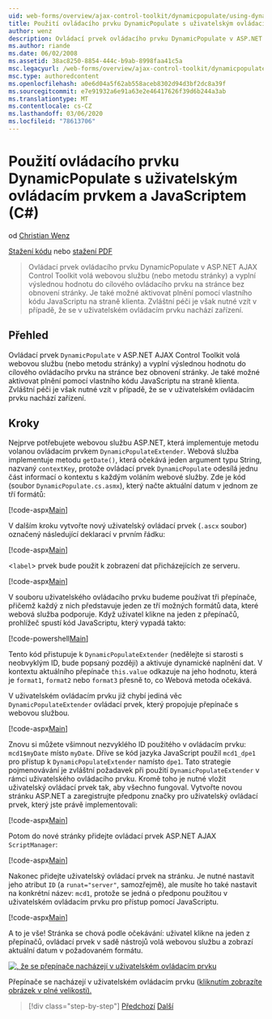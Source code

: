 ```yaml
---
uid: web-forms/overview/ajax-control-toolkit/dynamicpopulate/using-dynamicpopulate-with-a-user-control-and-javascript-cs
title: Použití ovládacího prvku DynamicPopulate s uživatelským ovládacím prvkem a JavaScriptem (C#) | Microsoft Docs
author: wenz
description: Ovládací prvek ovládacího prvku DynamicPopulate v ASP.NET AJAX Control Toolkit volá webovou službu (nebo metodu stránky) a vyplní výslednou hodnotu do cílového ovládacího prvku na t...
ms.author: riande
ms.date: 06/02/2008
ms.assetid: 38ac8250-8854-444c-b9ab-8998faa41c5a
msc.legacyurl: /web-forms/overview/ajax-control-toolkit/dynamicpopulate/using-dynamicpopulate-with-a-user-control-and-javascript-cs
msc.type: authoredcontent
ms.openlocfilehash: a0e6d04a5f62ab558aceb8302d94d3bf2dc8a39f
ms.sourcegitcommit: e7e91932a6e91a63e2e46417626f39d6b244a3ab
ms.translationtype: MT
ms.contentlocale: cs-CZ
ms.lasthandoff: 03/06/2020
ms.locfileid: "78613706"
---
```

# <a name="using-dynamicpopulate-with-a-user-control-and-javascript-c"></a>Použití ovládacího prvku DynamicPopulate s uživatelským ovládacím prvkem a JavaScriptem (C#)

od [Christian Wenz](https://github.com/wenz)

[Stažení kódu](https://download.microsoft.com/download/d/8/f/d8f2f6f9-1b7c-46ad-9252-e1fc81bdea3e/dynamicpopulate2.cs.zip) nebo [stažení PDF](https://download.microsoft.com/download/b/6/a/b6ae89ee-df69-4c87-9bfb-ad1eb2b23373/dynamicpopulate2CS.pdf)

> Ovládací prvek ovládacího prvku DynamicPopulate v ASP.NET AJAX Control Toolkit volá webovou službu (nebo metodu stránky) a vyplní výslednou hodnotu do cílového ovládacího prvku na stránce bez obnovení stránky. Je také možné aktivovat plnění pomocí vlastního kódu JavaScriptu na straně klienta. Zvláštní péči je však nutné vzít v případě, že se v uživatelském ovládacím prvku nachází zařízení.

## <a name="overview"></a>Přehled

Ovládací prvek `DynamicPopulate` v ASP.NET AJAX Control Toolkit volá webovou službu (nebo metodu stránky) a vyplní výslednou hodnotu do cílového ovládacího prvku na stránce bez obnovení stránky. Je také možné aktivovat plnění pomocí vlastního kódu JavaScriptu na straně klienta. Zvláštní péči je však nutné vzít v případě, že se v uživatelském ovládacím prvku nachází zařízení.

## <a name="steps"></a>Kroky

Nejprve potřebujete webovou službu ASP.NET, která implementuje metodu volanou ovládacím prvkem `DynamicPopulateExtender`. Webová služba implementuje metodu `getDate()`, která očekává jeden argument typu String, nazvaný `contextKey`, protože ovládací prvek `DynamicPopulate` odesílá jednu část informací o kontextu s každým voláním webové služby. Zde je kód (soubor `DynamicPopulate.cs.asmx`), který načte aktuální datum v jednom ze tří formátů:

[!code-aspx[Main](using-dynamicpopulate-with-a-user-control-and-javascript-cs/samples/sample1.aspx)]

V dalším kroku vytvořte nový uživatelský ovládací prvek (`.ascx` soubor) označený následující deklarací v prvním řádku:

[!code-aspx[Main](using-dynamicpopulate-with-a-user-control-and-javascript-cs/samples/sample2.aspx)]

&lt;`label`&gt; prvek bude použit k zobrazení dat přicházejících ze serveru.

[!code-aspx[Main](using-dynamicpopulate-with-a-user-control-and-javascript-cs/samples/sample3.aspx)]

V souboru uživatelského ovládacího prvku budeme používat tři přepínače, přičemž každý z nich představuje jeden ze tří možných formátů data, které webová služba podporuje. Když uživatel klikne na jeden z přepínačů, prohlížeč spustí kód JavaScriptu, který vypadá takto:

[!code-powershell[Main](using-dynamicpopulate-with-a-user-control-and-javascript-cs/samples/sample4.ps1)]

Tento kód přistupuje k `DynamicPopulateExtender` (nedělejte si starosti s neobvyklým ID, bude popsaný později) a aktivuje dynamické naplnění dat. V kontextu aktuálního přepínače `this.value` odkazuje na jeho hodnotu, která je `format1`, `format2` nebo `format3` přesně to, co Webová metoda očekává.

V uživatelském ovládacím prvku již chybí jediná věc `DynamicPopulateExtender` ovládací prvek, který propojuje přepínače s webovou službou.

[!code-aspx[Main](using-dynamicpopulate-with-a-user-control-and-javascript-cs/samples/sample5.aspx)]

Znovu si můžete všimnout nezvyklého ID použitého v ovládacím prvku: `mcd1$myDate` místo `myDate`. Dříve se kód jazyka JavaScript použil `mcd1_dpe1` pro přístup k `DynamicPopulateExtender` namísto `dpe1`. Tato strategie pojmenovávání je zvláštní požadavek při použití `DynamicPopulateExtender` v rámci uživatelského ovládacího prvku. Kromě toho je nutné vložit uživatelský ovládací prvek tak, aby všechno fungoval. Vytvořte novou stránku ASP.NET a zaregistrujte předponu značky pro uživatelský ovládací prvek, který jste právě implementovali:

[!code-aspx[Main](using-dynamicpopulate-with-a-user-control-and-javascript-cs/samples/sample6.aspx)]

Potom do nové stránky přidejte ovládací prvek ASP.NET AJAX `ScriptManager`:

[!code-aspx[Main](using-dynamicpopulate-with-a-user-control-and-javascript-cs/samples/sample7.aspx)]

Nakonec přidejte uživatelský ovládací prvek na stránku. Je nutné nastavit jeho atribut `ID` (a `runat="server"`, samozřejmě), ale musíte ho také nastavit na konkrétní název: `mcd1`, protože se jedná o předponu použitou v uživatelském ovládacím prvku pro přístup pomocí JavaScriptu.

[!code-aspx[Main](using-dynamicpopulate-with-a-user-control-and-javascript-cs/samples/sample8.aspx)]

A to je vše! Stránka se chová podle očekávání: uživatel klikne na jeden z přepínačů, ovládací prvek v sadě nástrojů volá webovou službu a zobrazí aktuální datum v požadovaném formátu.

[![, že se přepínače nacházejí v uživatelském ovládacím prvku](using-dynamicpopulate-with-a-user-control-and-javascript-cs/_static/image2.png)](using-dynamicpopulate-with-a-user-control-and-javascript-cs/_static/image1.png)

Přepínače se nacházejí v uživatelském ovládacím prvku ([kliknutím zobrazíte obrázek v plné velikosti).](using-dynamicpopulate-with-a-user-control-and-javascript-cs/_static/image3.png)

> [!div class="step-by-step"]
> [Předchozí](dynamically-populating-a-control-using-javascript-code-cs.md)
> [Další](dynamically-populating-a-control-vb.md)
